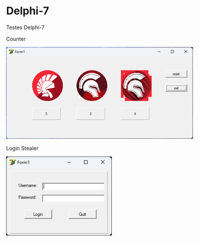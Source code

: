 # Delphi-7
Testes Delphi-7 

Counter

![img](https://github.com/Azuma06/Delphi-7/blob/main/Project2/image.png?raw=true)

Login Stealer

![img2](https://github.com/Azuma06/Delphi-7/blob/main/Login%20Stealer/image.png?raw=true)
